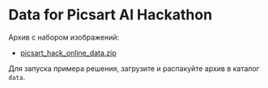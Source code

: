 Data for Picsart AI Hackathon
=============================

Архив с набором изображений:
- [picsart_hack_online_data.zip](https://bucketeer-db1966c9-c9f8-427d-ae61-659a91a9fca7.s3.amazonaws.com/public/picsart_hack_online_data.zip)

Для запуска примера решения, загрузите и распакуйте архив в каталог `data`.